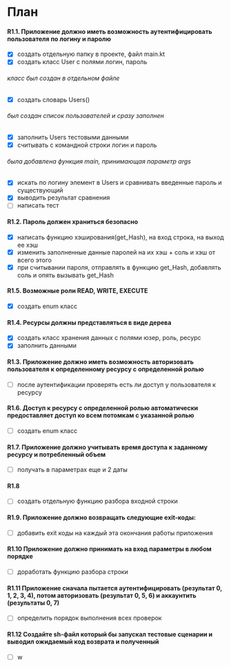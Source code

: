# План 

#### R1.1. Приложение должно иметь возможность аутентифицировать пользователя по логину и паролю
- [x]   создать отдельную папку в проекте, файл main.kt  
- [x] создать класс User с полями логин, пароль
###### класс был создан в отдельном файле
- [x] создать словарь Users() 
###### был создан список пользователей и сразу заполнен
- [x] заполнить Users тестовыми данными
- [x] считывать с командной строки логин и пароль  
###### была добавлена функция main, принимающая параметр args
- [x] искать по логину элемент в Users и сравнивать введенные пароль и существующий  
- [x] выводить результат сравнения
- [ ] написать тест
#### R1.2. Пароль должен храниться безопасно
- [x] написать функцию хэширования(get_Hash), на вход строка, на выход ее хэш
- [x] изменить заполненные данные паролей на их хэш + соль и хэш от всего этого
- [x] при считывании пароля, отправлять в функцию get_Hash, добавлять соль и опять вызывать get_Hash
#### R1.5. Возможные роли READ, WRITE, EXECUTE
- [x] создать enum класс 
#### R1.4. Ресурсы должны представляться в виде дерева
- [x] создать класс хранения данных с полями юзер, роль, ресурс 
- [x] заполнить данными
#### R1.3. Приложение должно иметь возможность авторизовать пользователя к определенному ресурсу с определенной ролью
- [ ] после аутентификации проверять есть ли доступ у пользователя к ресурсу
#### R1.6. Доступ к ресурсу с определенной ролью автоматически предоставляет доступ ко всем потомкам с указанной ролью
- [ ] создать enum класс 
#### R1.7. Приложение должно учитывать время доступа к заданному ресурсу и потребленный объем
- [ ] получать в параметрах еще и 2 даты
#### R1.8
- [ ] создать отдельную функцию разбора входной строки
#### R1.9. Приложение должно возвращать следующие exit-коды: 
- [ ] добавить exit коды на каждый эта окончания работы приложения
#### R1.10 Приложение должно принимать на вход параметры в любом порядке
- [ ] доработать функцию разбора строки
#### R1.11 Приложение сначала пытается аутентифицировать (результат 0, 1, 2, 3, 4), потом авторизовать (результат 0, 5, 6) и аккаунтить (результаты 0, 7)
- [ ] определить порядок выполнения всех проверок
#### R1.12 Создайте sh-файл который бы запускал тестовые сценарии и выводил ожидаемый код возврата и полученный
- [ ] w
